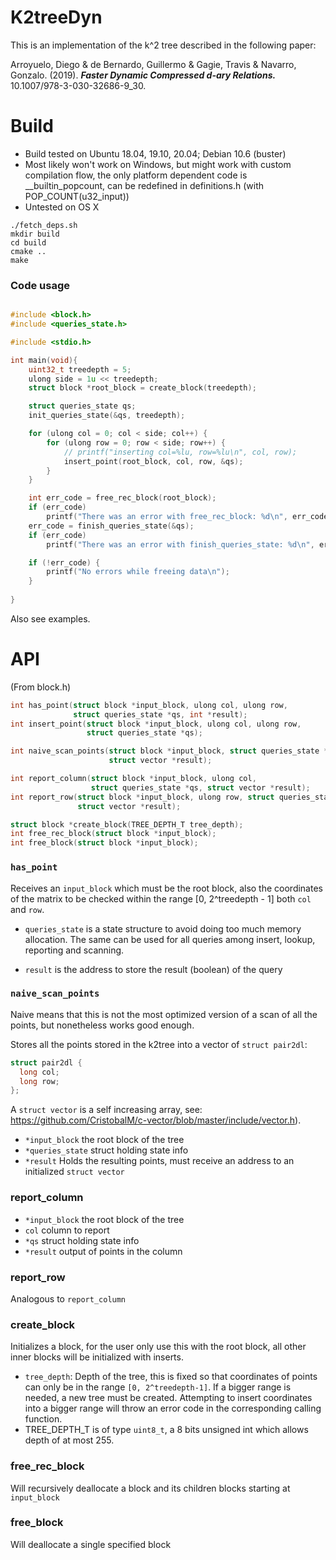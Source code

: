 # K2treeDyn

This is an implementation of the k^2 tree described in the following paper:

Arroyuelo, Diego & de Bernardo, Guillermo & Gagie, Travis & Navarro, Gonzalo. (2019). ***Faster Dynamic Compressed d-ary Relations.*** 10.1007/978-3-030-32686-9_30.

# Build

* Build tested on Ubuntu 18.04, 19.10, 20.04; Debian 10.6 (buster)
* Most likely won't work on Windows, but might work with custom compilation flow, the only platform dependent code
is __builtin_popcount, can be redefined in definitions.h (with POP_COUNT(u32_input))
* Untested on OS X

```
./fetch_deps.sh
mkdir build
cd build
cmake ..
make
```

### Code usage

```c

#include <block.h>
#include <queries_state.h>

#include <stdio.h>

int main(void){
    uint32_t treedepth = 5;
    ulong side = 1u << treedepth;
    struct block *root_block = create_block(treedepth);

    struct queries_state qs;
    init_queries_state(&qs, treedepth);

    for (ulong col = 0; col < side; col++) {
        for (ulong row = 0; row < side; row++) {
            // printf("inserting col=%lu, row=%lu\n", col, row);
            insert_point(root_block, col, row, &qs);
        }
    }

    int err_code = free_rec_block(root_block);
    if (err_code)
        printf("There was an error with free_rec_block: %d\n", err_code);
    err_code = finish_queries_state(&qs);
    if (err_code)
        printf("There was an error with finish_queries_state: %d\n", err_code);

    if (!err_code) {
        printf("No errors while freeing data\n");
    }
    
}
```


Also see examples.


# API

(From block.h)

```c
int has_point(struct block *input_block, ulong col, ulong row,
              struct queries_state *qs, int *result);
int insert_point(struct block *input_block, ulong col, ulong row,
                 struct queries_state *qs);

int naive_scan_points(struct block *input_block, struct queries_state *qs,
                      struct vector *result);

int report_column(struct block *input_block, ulong col,
                  struct queries_state *qs, struct vector *result);
int report_row(struct block *input_block, ulong row, struct queries_state *qs,
               struct vector *result);

struct block *create_block(TREE_DEPTH_T tree_depth);
int free_rec_block(struct block *input_block);
int free_block(struct block *input_block);
```

### `has_point`

Receives an `input_block` which must be the root block, also the coordinates
of the matrix to be checked within the range [0, 2^treedepth - 1] both `col` and `row`.


* `queries_state` is a state structure to avoid doing too much memory allocation. The same can be used
for all queries among insert, lookup, reporting and scanning.

* `result` is the address to store the result (boolean) of the query

### `naive_scan_points`

Naive means that this is not the most optimized version of a scan of all the points, but nonetheless works good
enough.

Stores all the points stored in the k2tree into a vector of `struct pair2dl`:

```c
struct pair2dl {
  long col;
  long row;
};
```

A `struct vector` is a self increasing array, see: https://github.com/CristobalM/c-vector/blob/master/include/vector.h).

* `*input_block` the root block of the tree
* `*queries_state` struct holding state info
* `*result` Holds the resulting points, must receive an address to an initialized `struct vector`

### report_column

* `*input_block` the root block of the tree
* `col` column to report
* `*qs` struct holding state info
* `*result` output of points in the column

### report_row

Analogous to `report_column`

### create_block

Initializes a block, for the user only use this with the root block, all other inner blocks will be initialized with
inserts.

* `tree_depth`: Depth of the tree, this is fixed so that coordinates of points can only be in the range `[0, 2^treedepth-1]`. If a bigger range is needed, a new tree must be created. Attempting to insert coordinates into a bigger range will throw an error code in the corresponding calling function.
* TREE_DEPTH_T is of type `uint8_t`, a 8 bits unsigned int which allows depth of at most 255.


### free_rec_block

Will recursively deallocate a block and its children blocks starting at `input_block`


### free_block

Will deallocate a single specified block

